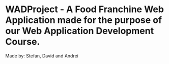 # WADProject - A Food Franchine Web Application made for the purpose of our Web Application Development Course.
Made by: Stefan, David and Andrei